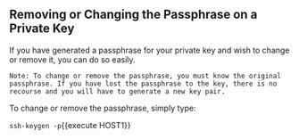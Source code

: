 ## Removing or Changing the Passphrase on a Private Key

If you have generated a passphrase for your private key and wish to change or remove it, you can do so easily.

`Note: To change or remove the passphrase, you must know the original passphrase. If you have lost the passphrase to the key, there is no recourse and you will have to generate a new key pair.`

To change or remove the passphrase, simply type:

`ssh-keygen -p`{{execute HOST1}}
